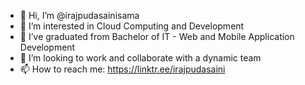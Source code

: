 - 👋 Hi, I’m @irajpudasainisama
- 👀 I’m interested in Cloud Computing and Development
- 🌱 I’ve graduated from Bachelor of IT - Web and Mobile Application Development
- 💞️ I’m looking to work and collaborate with a dynamic team
- 📫 How to reach me: https://linktr.ee/irajpudasaini

<!---
irajpudasainisama/irajpudasainisama is a ✨ special ✨ repository because its `README.md` (this file) appears on your GitHub profile.
You can click the Preview link to take a look at your changes.
--->

